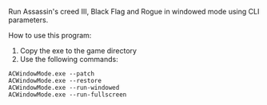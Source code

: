 Run Assassin's creed III, Black Flag and Rogue in windowed mode using CLI parameters.

How to use this program:
1. Copy the exe to the game directory
2. Use the following commands:

```
ACWindowMode.exe --patch
ACWindowMode.exe --restore
ACWindowMode.exe --run-windowed
ACWindowMode.exe --run-fullscreen
```
